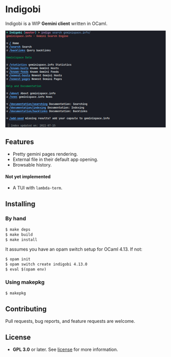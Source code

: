 # Indigobi

Indigobi is a WIP **Gemini client** written in OCaml.

<p align="center">
  <img src="assets/demo.png" alt="Demo">
</p>

## Features

- Pretty gemini pages rendering.
- External file in their default app opening.
- Browsable history.

#### Not yet implemented

- A TUI with `lambda-term`.

## Installing

### By hand

```
$ make deps
$ make build
$ make install
```

It assumes you have an opam switch setup for OCaml 4.13. If not:

```
$ opam init
$ opam switch create indigobi 4.13.0
$ eval $(opam env)
```

### Using makepkg

```
$ makepkg
```

## Contributing

Pull requests, bug reports, and feature requests are welcome.

## License

- **GPL 3.0** or later. See [license](LICENSE) for more information.
